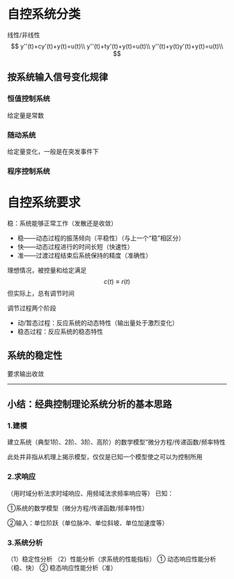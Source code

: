 # 自控系统分类

线性/非线性
$$
y''(t)+cy'(t)+y(t)=u(t)\\
y''(t)+ty'(t)+y(t)=u(t)\\
y''(t)+y(t)y'(t)+y(t)=u(t)\\
$$

## 按系统输入信号变化规律

### 恒值控制系统

给定量是常数

### 随动系统

给定量变化，一般是在突发事件下

### 程序控制系统



# 自控系统要求

稳：系统能够正常工作（发散还是收敛）

- 稳——动态过程的振荡倾向（平稳性）（与上一个“稳”相区分）
- 快——动态过程进行的时间长短（快速性）
- 准——过渡过程结束后系统保持的精度（准确性）

理想情况，被控量和给定满足
$$
c(t)\equiv r(t)
$$
但实际上，总有调节时间

调节过程两个阶段

- 动/暂态过程：反应系统的动态特性（输出量处于激烈变化）
- 稳态过程：反应系统的稳态特性

## 系统的稳定性

要求输出收敛

---

## 小结：经典控制理论系统分析的基本思路

### 1.建模

建立系统（典型1阶、2阶、3阶、高阶）的数学模型”微分方程/传递函数/频率特性

此处并非指从机理上揭示模型，仅仅是已知一个模型使之可以为控制所用

### 2.求响应

（用时域分析法求时域响应、用频域法求频率响应等）
   已知：

①系统的数学模型（微分方程/传递函数/频率特性）

 ②输入：单位阶跃（单位脉冲、单位斜坡、单位加速度等）

### 3.系统分析

   （1）稳定性分析
   （2）性能分析（求系统的性能指标）
      ① 动态响应性能分析（稳、快）
      ② 稳态响应性能分析（准）